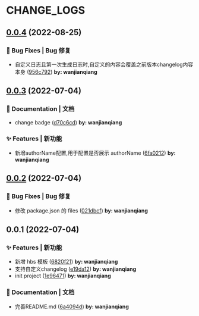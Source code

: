 # CHANGE_LOGS

## [0.0.4](https://github.com/GOGOGOSIR/release-it-free/compare/v0.0.3...v0.0.4) (2022-08-25)


### 🐛 Bug Fixes | Bug 修复

- 自定义日志且第一次生成日志时,自定义的内容会覆盖之前版本changelog内容本身 ([956c792](https://github.com/GOGOGOSIR/release-it-free/commit/956c7924aeb94b3600c452a831200846b3d04309)) **by: wanjianqiang**

## [0.0.3](https://github.com/GOGOGOSIR/release-it-free/compare/v0.0.2...v0.0.3) (2022-07-04)


### 📝 Documentation | 文档

- change badge ([d70c6cd](https://github.com/GOGOGOSIR/release-it-free/commit/d70c6cd3766a62b7bff9a2796d636a6f6ba105b8)) **by: wanjianqiang**

### ✨ Features | 新功能

- 新增authorName配置,用于配置是否展示 authorName ([6fa0212](https://github.com/GOGOGOSIR/release-it-free/commit/6fa0212e91a08db0a562e2103c5d769243ffa648)) **by: wanjianqiang**

## [0.0.2](https://github.com/GOGOGOSIR/release-it-free/compare/v0.0.1...v0.0.2) (2022-07-04)


### 🐛 Bug Fixes | Bug 修复

- 修改 package.json 的 files ([021dbcf](https://github.com/GOGOGOSIR/release-it-free/commit/021dbcf3bca110e32defb644895dc24072c3f6a7)) **by: wanjianqiang**

## 0.0.1 (2022-07-04)


### ✨ Features | 新功能

- 新增 hbs 模板 ([6820f21](https://github.com/GOGOGOSIR/release-it-free/commit/6820f215c8204c358b5384b4d33a6c448444831a)) **by: wanjianqiang**
- 支持自定义changelog ([e19da12](https://github.com/GOGOGOSIR/release-it-free/commit/e19da127c1ae1ec13908d7693a9b697cca377aa2)) **by: wanjianqiang**
- init project ([1e96471](https://github.com/GOGOGOSIR/release-it-free/commit/1e964712a213f6541ce7102aafad8e41cf1ac805)) **by: wanjianqiang**

### 📝 Documentation | 文档

- 完善README.md ([6a4094d](https://github.com/GOGOGOSIR/release-it-free/commit/6a4094d5b9c493924d07585a3d023964db5a614f)) **by: wanjianqiang**